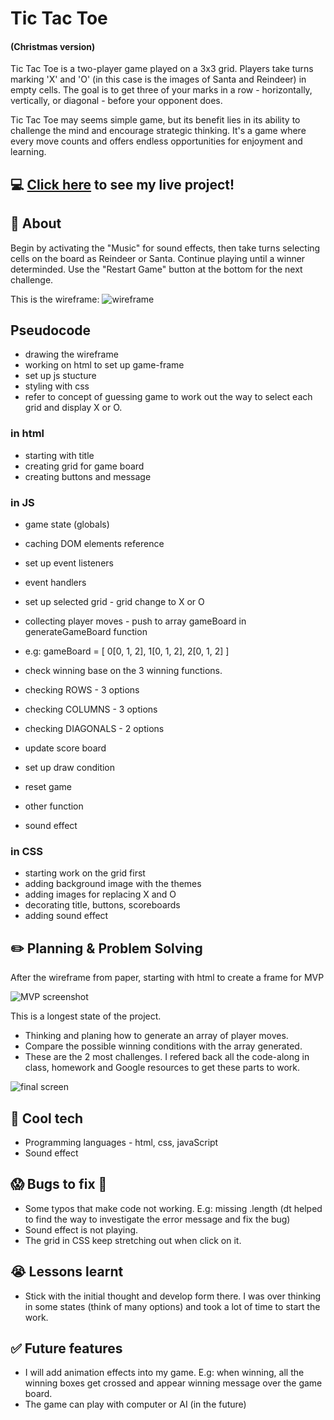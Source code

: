 # Tic Tac Toe 
#### (Christmas version)

Tic Tac Toe is a two-player game played on a 3x3 grid. Players take turns marking 'X' and 'O' (in this case is the images of Santa and Reindeer) in empty cells. The goal is to get three of your marks in a row - horizontally, vertically, or diagonal - before your opponent does.

Tic Tac Toe may seems simple game, but its benefit lies in its ability to challenge the mind and encourage strategic thinking. It's a game where every move counts and offers endless opportunities for enjoyment and learning.

## 💻 [Click here](https://jaztruong.github.io/tic-tac-toe/) to see my live project!

## 📄 About

Begin by activating the "Music" for sound effects, then take turns selecting cells on the board as Reindeer or Santa. Continue playing until a winner determinded. Use the "Restart Game" button at the bottom for the next challenge.

This is the wireframe:
![wireframe](Images/tic-tac-toe-wireframe.jpg)









## Pseudocode

- drawing the wireframe
- working on html to set up game-frame
- set up js stucture
- styling with css
- refer to concept of guessing game to work out the way to select each grid and display X or O. 

### in html
- starting with title
- creating grid for game board
- creating buttons and message

### in JS
- game state (globals)

- caching DOM elements reference

- set up event listeners

- event handlers

- set up selected grid - grid change to X or O

- collecting player moves - push to array gameBoard in generateGameBoard function

- e.g: gameBoard = [
        0[0, 1, 2],
        1[0, 1, 2],
        2[0, 1, 2]
]

- check winning base on the 3 winning functions.
- checking ROWS - 3 options
- checking COLUMNS - 3 options
- checking DIAGONALS - 2 options

- update score board
    
- set up draw condition

- reset game
    
- other function
- sound effect 

### in CSS

- starting work on the grid first
- adding background image with the themes
- adding images for replacing X and O
- decorating title, buttons, scoreboards
- adding sound effect

## ✏️ Planning & Problem Solving

After the wireframe from paper, starting with html to create a frame for MVP

![MVP screenshot](Images/mvp.png)

This is a longest state of the project. 
- Thinking and planing how to generate an array of player moves. 
- Compare the possible winning conditions with the array generated.
- These are the 2 most challenges. I refered back all the code-along in class, homework and Google resources to get these parts to work.

![final screen](Images/final.png)

## 🚀 Cool tech

- Programming languages - html, css, javaScript
- Sound effect

## 😱 Bugs to fix 💩
- Some typos that make code not working. E.g: missing .length (dt helped to find the way to investigate the error message and fix the bug)
- Sound effect is not playing. 
- The grid in CSS keep stretching out when click on it.

## 😭 Lessons learnt
- Stick with the initial thought and develop form there. I was over thinking in some states (think of many options) and took a lot of time to start the work.

## ✅ Future features
- I will add animation effects into my game. E.g: when winning, all the winning boxes get crossed and appear winning message over the game board.
- The game can play with computer or AI (in the future)